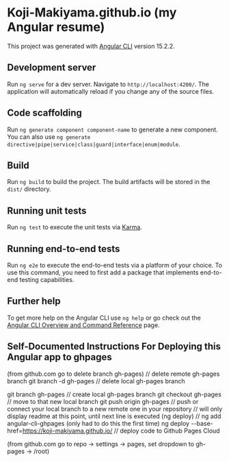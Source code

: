 # Koji-Makiyama.github.io (my Angular resume)

This project was generated with [Angular CLI](https://github.com/angular/angular-cli) version 15.2.2.

## Development server

Run `ng serve` for a dev server. Navigate to `http://localhost:4200/`. The application will automatically reload if you change any of the source files.

## Code scaffolding

Run `ng generate component component-name` to generate a new component. You can also use `ng generate directive|pipe|service|class|guard|interface|enum|module`.

## Build

Run `ng build` to build the project. The build artifacts will be stored in the `dist/` directory.

## Running unit tests

Run `ng test` to execute the unit tests via [Karma](https://karma-runner.github.io).

## Running end-to-end tests

Run `ng e2e` to execute the end-to-end tests via a platform of your choice. To use this command, you need to first add a package that implements end-to-end testing capabilities.

## Further help

To get more help on the Angular CLI use `ng help` or go check out the [Angular CLI Overview and Command Reference](https://angular.io/cli) page.

## Self-Documented Instructions For Deploying this Angular app to ghpages
(from github.com go to delete branch gh-pages) // delete remote gh-pages branch
git branch -d gh-pages                         // delete local gh-pages branch

git branch gh-pages                            // create local gh-pages branch
git checkout gh-pages                          // move to that new local branch
git push origin gh-pages                       // push or connect your local branch to a new remote one in your repository
// will only display readme at this point, until next line is executed (ng deploy)
// ng add angular-cli-ghpages    (only had to do this the first time)
ng deploy --base-href=https://koji-makiyama.github.io/     // deploy code to Github Pages Cloud

(from github.com go to repo -> settings -> pages, set dropdown to gh-pages -> /root)